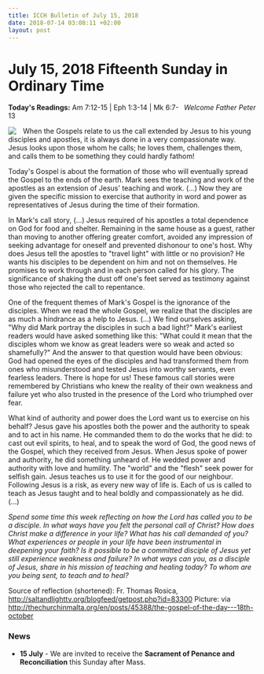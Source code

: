 ```yaml
---
title: ICCH Bulletin of July 15, 2018
date: 2018-07-14 03:08:11 +02:00
layout: post
---
```


# July 15, 2018 Fifteenth Sunday in Ordinary Time
<span style="float: right"><em>Welcome Father Peter</em></span>
**Today's Readings:** Am 7:12-15 | Eph 1:3-14 | Mk 6:7-13


<img style="float: left; margin-right: 1em;" src="http://cdn.thechurchinmalta.org/files/_images/64776-740xNone.jpg">

When the Gospels relate to us the call extended by Jesus to his young disciples and apostles, it is always done in a very compassionate way. Jesus looks upon those whom he calls; he loves them, challenges them, and calls them to be something they could hardly fathom!

Today's Gospel is about the formation of those who will eventually spread the Gospel to the ends of the earth. Mark sees the teaching and work of the apostles as an extension of Jesus' teaching and work. (...) Now they are given the specific mission to exercise that authority in word and power as representatives of Jesus during the time of their formation.

In Mark's call story, (...) Jesus required of his apostles a total dependence on God for food and shelter. Remaining in the same house as a guest, rather than moving to another offering greater comfort, avoided any impression of seeking advantage for oneself and prevented dishonour to one's host. Why does Jesus tell the apostles to "travel light" with little or no provision? He wants his disciples to be dependent on him and not on themselves. He promises to work through and in each person called for his glory. The significance of shaking the dust off one's feet served as testimony against those who rejected the call to repentance.

One of the frequent themes of Mark's Gospel is the ignorance of the disciples. When we read the whole Gospel, we realize that the disciples are as much a hindrance as a help to Jesus. (...) We find ourselves asking, "Why did Mark portray the disciples in such a bad light?" Mark's earliest readers would have asked something like this: "What could it mean that the disciples whom we know as great leaders were so weak and acted so shamefully?" And the answer to that question would have been obvious: God had opened the eyes of the disciples and had transformed them from ones who misunderstood and tested Jesus into worthy servants, even fearless leaders. There is hope for us! These famous call stories were remembered by Christians who knew the reality of their own weakness and failure yet who also trusted in the presence of the Lord who triumphed over fear.

What kind of authority and power does the Lord want us to exercise on his behalf? Jesus gave his apostles both the power and the authority to speak and to act in his name. He commanded them to do the works that he did: to cast out evil spirits, to heal, and to speak the word of God, the good news of the Gospel, which they received from Jesus. When Jesus spoke of power and authority, he did something unheard of. He wedded power and authority with love and humility. The "world" and the "flesh" seek power for selfish gain. Jesus teaches us to use it for the good of our neighbour. Following Jesus is a risk, as every new way of life is. Each of us is called to teach as Jesus taught and to heal boldly and compassionately as he did. (...)

*Spend some time this week reflecting on how the Lord has called you to be a disciple. In what ways have you felt the personal call of Christ? How does Christ make a difference in your life? What has his call demanded of you? What experiences or people in your life have been instrumental in deepening your faith? Is it possible to be a committed disciple of Jesus yet still experience weakness and failure? In what ways can you, as a disciple of Jesus, share in his mission of teaching and healing today? To whom are you being sent, to teach and to heal?*

Source of reflection (shortened): Fr. Thomas Rosica, http://saltandlighttv.org/blogfeed/getpost.php?id=83300
Picture: via http://thechurchinmalta.org/en/posts/45388/the-gospel-of-the-day---18th-october

### News 

* **15 July** - We are invited to receive the **Sacrament of Penance and Reconciliation** this Sunday after Mass.
